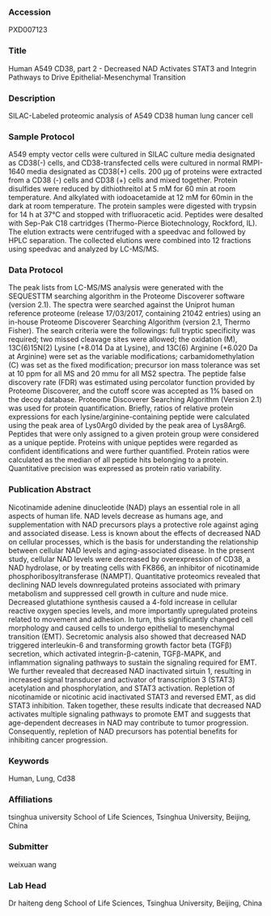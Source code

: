 ### Accession
PXD007123

### Title
Human A549 CD38, part 2 -  Decreased NAD Activates STAT3 and Integrin Pathways to Drive Epithelial-Mesenchymal Transition

### Description
SILAC-Labeled proteomic analysis of A549 CD38 human lung cancer cell

### Sample Protocol
A549 empty vector cells were cultured in SILAC culture media designated as CD38(-) cells, and CD38-transfected cells were cultured in normal RMPI-1640 media designated as CD38(+) cells. 200 μg of proteins were extracted from a CD38 (-) cells and CD38 (+) cells and mixed together. Protein disulfides were reduced by dithiothreitol at 5 mM for 60 min at room temperature. And alkylated with iodoacetamide at 12 mM for 60min in the dark at room temperature. The protein samples were digested with trypsin for 14 h at 37°C and stopped with trifluoracetic acid. Peptides were desalted with Sep-Pak C18 cartridges (Thermo-Pierce Biotechnology, Rockford, IL). The elution extracts were centrifuged with a speedvac and followed by HPLC separation. The collected elutions were combined into 12 fractions using speedvac and analyzed by LC-MS/MS.

### Data Protocol
The peak lists from LC-MS/MS analysis were generated with the SEQUESTTM searching algorithm in the Proteome Discoverer software (version 2.1). The spectra were searched against the Uniprot human reference proteome (release 17/03/2017, containing 21042 entries) using an in-house Proteome Discoverer Searching Algorithm (version 2.1, Thermo Fisher). The search criteria were the followings: full tryptic specificity was required; two missed cleavage sites were allowed; the oxidation (M), 13C(6)15N(2) Lysine (+8.014 Da at Lysine), and 13C(6) Arginine (+6.020 Da at Arginine) were set as the variable modifications; carbamidomethylation (C) was set as the fixed modification; precursor ion mass tolerance was set at 10 ppm for all MS and 20 mmu for all MS2 spectra. The peptide false discovery rate (FDR) was estimated using percolator function provided by Proteome Discoverer, and the cutoff score was accepted as 1% based on the decoy database.           Proteome Discoverer Searching Algorithm (Version 2.1) was used for protein quantification. Briefly, ratios of relative protein expressions for each lysine/arginine-containing peptide were calculated using the peak area of Lys0Arg0 divided by the peak area of Lys8Arg6. Peptides that were only assigned to a given protein group were considered as a unique peptide. Proteins with unique peptides were regarded as confident identifications and were further quantified. Protein ratios were calculated as the median of all peptide hits belonging to a protein. Quantitative precision was expressed as protein ratio variability.

### Publication Abstract
Nicotinamide adenine dinucleotide (NAD) plays an essential role in all aspects of human life. NAD levels decrease as humans age, and supplementation with NAD precursors plays a protective role against aging and associated disease. Less is known about the effects of decreased NAD on cellular processes, which is the basis for understanding the relationship between cellular NAD levels and aging-associated disease. In the present study, cellular NAD levels were decreased by overexpression of CD38, a NAD hydrolase, or by treating cells with FK866, an inhibitor of nicotinamide phosphoribosyltransferase (NAMPT). Quantitative proteomics revealed that declining NAD levels downregulated proteins associated with primary metabolism and suppressed cell growth in culture and nude mice. Decreased glutathione synthesis caused a 4-fold increase in cellular reactive oxygen species levels, and more importantly upregulated proteins related to movement and adhesion. In turn, this significantly changed cell morphology and caused cells to undergo epithelial to mesenchymal transition (EMT). Secretomic analysis also showed that decreased NAD triggered interleukin-6 and transforming growth factor beta (TGF&#x3b2;) secretion, which activated integrin-&#x3b2;-catenin, TGF&#x3b2;-MAPK, and inflammation signaling pathways to sustain the signaling required for EMT. We further revealed that decreased NAD inactivated sirtuin 1, resulting in increased signal transducer and activator of transcription 3 (STAT3) acetylation and phosphorylation, and STAT3 activation. Repletion of nicotinamide or nicotinic acid inactivated STAT3 and reversed EMT, as did STAT3 inhibition. Taken together, these results indicate that decreased NAD activates multiple signaling pathways to promote EMT and suggests that age-dependent decreases in NAD may contribute to tumor progression. Consequently, repletion of NAD precursors has potential benefits for inhibiting cancer progression.

### Keywords
Human, Lung, Cd38

### Affiliations
tsinghua university
School of Life Sciences, Tsinghua University, Beijing, China

### Submitter
weixuan wang

### Lab Head
Dr haiteng deng
School of Life Sciences, Tsinghua University, Beijing, China


